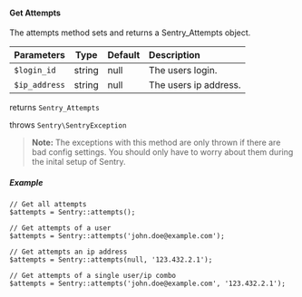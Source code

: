 #### Get Attempts

The attempts method sets and returns a Sentry_Attempts object.

Parameters                   | Type            | Default       | Description
:--------------------------- | :-------------: | :------------ | :--------------
`$login_id`                  | string          | null          | The users login.
`$ip_address`                | string          | null          | The users ip address.

returns `Sentry_Attempts`

throws `Sentry\SentryException`

> **Note:** The exceptions with this method are only thrown if there are bad
config settings. You should only have to worry about them during the inital
setup of Sentry.

##### Example

	// Get all attempts
	$attempts = Sentry::attempts();

	// Get attempts of a user
	$attempts = Sentry::attempts('john.doe@example.com');

	// Get attempts an ip address
	$attempts = Sentry::attempts(null, '123.432.2.1');

	// Get attempts of a single user/ip combo
	$attempts = Sentry::attempts('john.doe@example.com', '123.432.2.1');
